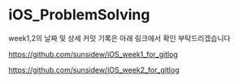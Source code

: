 iOS_ProblemSolving
==================
week1,2의 날짜 및 상세 커밋 기록은 아래 링크에서 확인 부탁드리겠습니다

https://github.com/sunsidew/iOS_week1_for_gitlog

https://github.com/sunsidew/iOS_week2_for_gitlog
